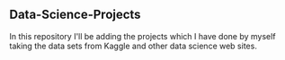 ## Data-Science-Projects ##                     
In this repository I'll be adding the projects which I have done by myself taking the data sets from Kaggle and other data science web sites.                               
 
    
   
 

 
 
 
